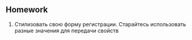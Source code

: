 ##  Homework

1. Стилизовать свою форму регистрации. Старайтесь использовать разные значения для передачи свойств